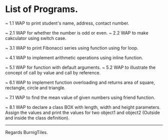 # List of Programs.

~  1.1 	WAP to print student's name, address, contact number.

~  2.1	WAP for whether the number is odd or even.
~  2.2	WAP to make cakculator using switch case.

~  3.1	WAP to print Fibonacci series using function using for loop.

~  4.1	WAP to implement arithmetic operations using inline function.

~  5.1	WAP for function with default arguments.
~  5.2	WAP to illustrate the concept of call by value and call by reference.

~  6.1	WAP to implement function overloading and returns area of square, 
	rectangle, circle and triangle.

~  7.1	WAP to find the mean value of given numbers using friend function.

~  8.1	WAP to declare a class BOX with length, width and height parameters.
	Assign the values and print the values for two object1 and object2
	(Outside and inside the class definition).

---
Regards BurnigTiles. 
